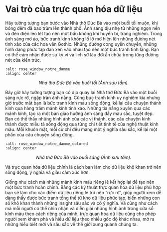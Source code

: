 # Vai trò của trực quan hóa dữ liệu


Hãy tưởng tượng bạn bước vào Nhà thờ Đức Bà vào một buổi tối muộn, khi bóng đêm đã bao trùm lên thành phố. Ánh sáng dịu nhẹ từ những ngọn nến và đèn điện leo lét tạo nên một bầu không khí huyền bí, trang nghiêm. Trong ánh sáng mờ ảo, bức tranh kính khổng lồ lờ mờ hiện lên những đường nét tinh xảo của các hoa văn Gothic. Những đường cong uyển chuyển, những hình dạng phức tạp đan xen vào nhau tạo nên một bức tranh tĩnh lặng. Bạn có thể cảm nhận được sự kỳ vĩ và lịch sử lâu đời ẩn chứa trong từng đường nét của kiến trúc.
```{image} ../images/rose_window_notre_damme.png
:alt: rose_window_notre_damme
:align: center
```
*<center>Nhà thờ Đức Bà vào buổi tối (Ảnh sưu tầm).</center>*

Bây giờ hãy tưởng tượng bạn có dịp quay lại Nhà thờ Đức Bà vào một buổi sáng rực rỡ, ngập tràn ánh nắng. Cũng bức tranh kính uy nghiêm kia nhưng giờ trước mắt bạn là bức tranh kính màu sống động, kể lại câu chuyện thánh kinh qua hàng trăm mảnh kính tinh xảo. Những tia nắng xuyên qua các mảnh kính, tạo ra một bản giao hưởng ánh sáng đầy màu sắc, tuyệt đẹp. Bạn có thể thấy những hình ảnh của các vị thánh, các câu chuyện kinh thánh được miêu tả sống động qua từng chi tiết tinh tế của nghệ thuật kính màu. Mỗi khuôn mặt, mỗi cử chỉ đều mang một ý nghĩa sâu sắc, kể lại một phần của câu chuyện sống động.
```{image} ../images/rose_window_notre_damme_colored.png
:alt: rose_window_notre_damme_colored
:align: center
```
*<center>Nhà thờ Đức Bà vào buổi sáng (Ảnh sưu tầm).</center>*

Và trực quan hóa dữ liệu chính là cách bạn làm cho dữ liệu khô khan trở nên sống động, ý nghĩa và giàu cảm xúc hơn. 

Giống như cách mà những mảnh kính màu riêng lẻ kết hợp lại để tạo nên một bức tranh hoàn chỉnh. Bằng các kỹ thuật trực quan hóa dữ liệu phù hợp bạn sẽ làm cho các điểm dữ liệu riêng lẻ trở nên “rực rỡ”,  giúp người xem dễ dàng thấy được bức tranh tổng thể từ kho dữ liệu phức tạp, biến những con số khô khan thành những insight sâu sắc và có ý nghĩa. Và cũng như cách mà mỗi người có thể nhìn nhận và diễn giải những hình ảnh trong cửa sổ kính màu theo cách riêng của mình, trực quan hóa dữ liệu cũng cho phép người xem khám phá và hiểu dữ liệu theo nhiều góc độ khác nhau, mở ra những hiểu biết mới và sâu sắc về thế giới xung quanh chúng ta.




